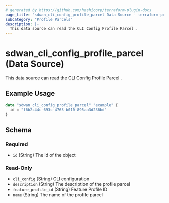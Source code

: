 ```yaml
---
# generated by https://github.com/hashicorp/terraform-plugin-docs
page_title: "sdwan_cli_config_profile_parcel Data Source - terraform-provider-sdwan"
subcategory: "Profile Parcels"
description: |-
  This data source can read the CLI Config Profile Parcel .
---
```


# sdwan_cli_config_profile_parcel (Data Source)

This data source can read the CLI Config Profile Parcel .

## Example Usage

```terraform
data "sdwan_cli_config_profile_parcel" "example" {
  id = "f6b2c44c-693c-4763-b010-895aa3d236bd"
}
```

<!-- schema generated by tfplugindocs -->
## Schema

### Required

- `id` (String) The id of the object

### Read-Only

- `cli_config` (String) CLI configuration
- `description` (String) The description of the profile parcel
- `feature_profile_id` (String) Feature Profile ID
- `name` (String) The name of the profile parcel
